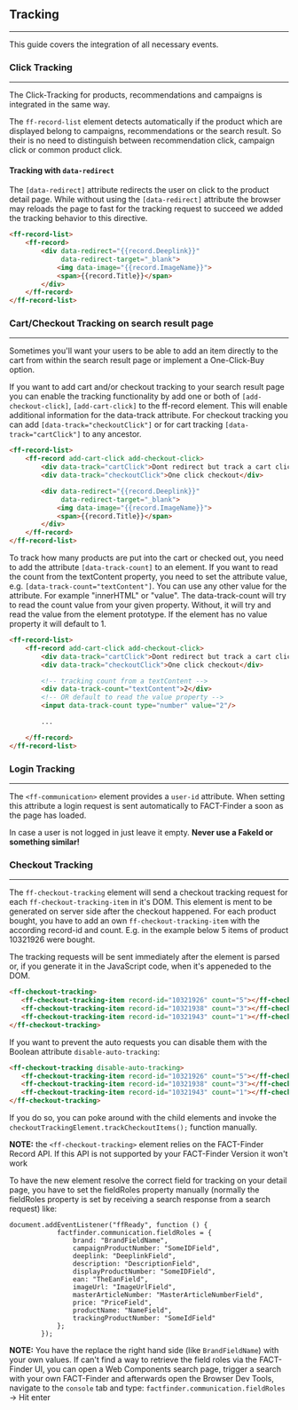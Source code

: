## Tracking

---
This guide covers the integration of all necessary events.

### Click Tracking

---
The Click-Tracking for products, recommendations and campaigns is integrated in the same way.

The `ff-record-list` element detects automatically if the product which are displayed belong to campaigns, recommendations or the search result. So their is no need to distinguish between recommendation click, campaign click or common product click.


#### Tracking with `data-redirect`
The `[data-redirect]` attribute redirects the user on click to the product detail page. While without using the `[data-redirect]` attribute the browser may reloads the page to fast for the tracking request to succeed we added the tracking behavior to this directive.
````html
<ff-record-list>
    <ff-record>
        <div data-redirect="{{record.Deeplink}}"
             data-redirect-target="_blank">
            <img data-image="{{record.ImageName}}">
            <span>{{record.Title}}</span>
        </div>
    </ff-record>
</ff-record-list>
````

### Cart/Checkout Tracking on search result page

---
Sometimes you'll want your users to be able to add an item directly to the cart from within the search result page or implement a One-Click-Buy option.

If you want to add cart and/or checkout tracking to your search result page you can enable the tracking functionality by add one or both of `[add-checkout-click]`, `[add-cart-click]` to the ff-record element.
This will enable additional information for the data-track attribute. For checkout tracking you can add `[data-track="checkoutClick"]` or for cart tracking `[data-track="cartClick"]` to any ancestor.

```html
<ff-record-list>
    <ff-record add-cart-click add-checkout-click>
        <div data-track="cartClick">Dont redirect but track a cart click</div>
        <div data-track="checkoutClick">One click checkout</div>

        <div data-redirect="{{record.Deeplink}}"
             data-redirect-target="_blank">
            <img data-image="{{record.ImageName}}">
            <span>{{record.Title}}</span>
        </div>
    </ff-record>
</ff-record-list>
```

To track how many products are put into the cart or checked out, you need to add the attribute `[data-track-count]` to an element.
If you want to read the count from the textContent property, you need to set the attribute value, e.g. `[data-track-count="textContent"]`. You can use any other value for the attribute. For example "innerHTML" or "value". The data-track-count will try to read the count value from your given property. Without, it will try and read the value from the element prototype. If the element has no value property it will default to 1.

```html
<ff-record-list>
    <ff-record add-cart-click add-checkout-click>
        <div data-track="cartClick">Dont redirect but track a cart click</div>
        <div data-track="checkoutClick">One click checkout</div>

        <!-- tracking count from a textContent -->
        <div data-track-count="textContent">2</div>
        <!-- OR default to read the value property -->
        <input data-track-count type="number" value="2"/>

        ...

    </ff-record>
</ff-record-list>
```

### Login Tracking

---
The `<ff-communication>` element provides a `user-id` attribute. When setting this attribute a login request is sent automatically to FACT-Finder a soon as the page has loaded.

<ff-communication user-id="YourShopUserId">

In case a user is not logged in just leave it empty. **Never use a FakeId or something similar!** 

### Checkout Tracking

---
The `ff-checkout-tracking` element will send a checkout tracking request for each `ff-checkout-tracking-item` in it's DOM. This element is ment to be generated on server side after the checkout happened. For each product bought, you have to add an own `ff-checkout-tracking-item` with the according record-id and count. E.g. in the example below 5 items of product 10321926 were bought. 

The tracking requests will be sent immediately after the element is parsed or, if you generate it in the JavaScript code, when it's appeneded to the DOM. 
```html
<ff-checkout-tracking>
   <ff-checkout-tracking-item record-id="10321926" count="5"></ff-checkout-tracking-item>
   <ff-checkout-tracking-item record-id="10321938" count="3"></ff-checkout-tracking-item>
   <ff-checkout-tracking-item record-id="10321943" count="1"></ff-checkout-tracking-item>
</ff-checkout-tracking>
```
If you want to prevent the auto requests you can disable them with the Boolean attribute `disable-auto-tracking`:
```html
<ff-checkout-tracking disable-auto-tracking>
   <ff-checkout-tracking-item record-id="10321926" count="5"></ff-checkout-tracking-item>
   <ff-checkout-tracking-item record-id="10321938" count="3"></ff-checkout-tracking-item>
   <ff-checkout-tracking-item record-id="10321943" count="1"></ff-checkout-tracking-item>
</ff-checkout-tracking>
```
If you do so, you can poke around with the child elements and invoke the `checkoutTrackingElement.trackCheckoutItems();` function manually.

**NOTE:** the `<ff-checkout-tracking>` element relies on the FACT-Finder Record API. If this API is not supported by your FACT-Finder Version it won't work

To have the new element resolve the correct field for tracking on your detail page, you have to set the fieldRoles property manually (normally the fieldRoles property is set by receiving a search response from a search request) like: 
```
document.addEventListener("ffReady", function () {
            factfinder.communication.fieldRoles = {
                brand: "BrandFieldName",
                campaignProductNumber: "SomeIDField",
                deeplink: "DeeplinkField",
                description: "DescriptionField",
                displayProductNumber: "SomeIDField",
                ean: "TheEanField",
                imageUrl: "ImageUrlField",
                masterArticleNumber: "MasterArticleNumberField",
                price: "PriceField",
                productName: "NameField",
                trackingProductNumber: "SomeIdField"
            };
        });
```
**NOTE:** You have the replace the right hand side (like `BrandFieldName`) with your own values. If can't find a way to retrieve the field roles via the FACT-Finder UI, you can open a Web Components search page, trigger a search with your own FACT-Finder and afterwards open the Browser Dev Tools, navigate to the `console`  tab and type: `factfinder.communication.fieldRoles` -> Hit enter